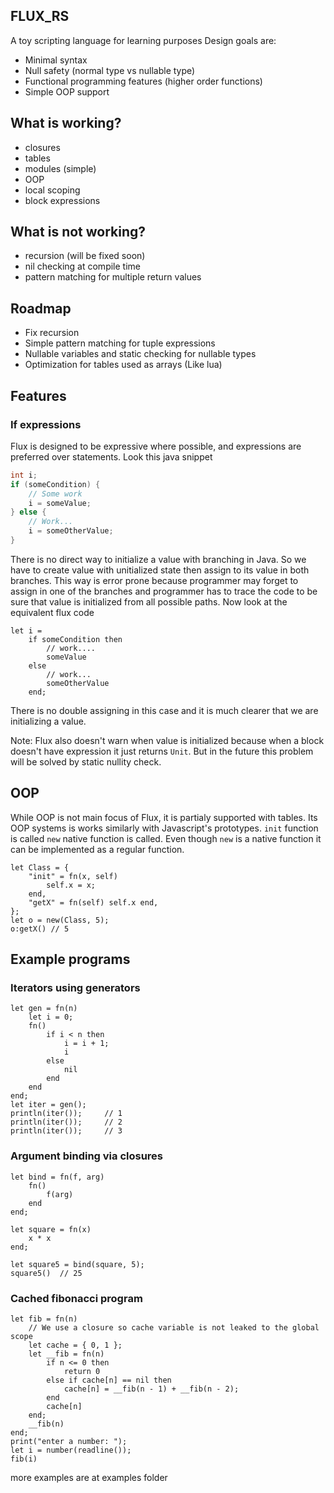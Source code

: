 ## FLUX_RS
A toy scripting language for learning purposes
Design goals are:
* Minimal syntax
* Null safety (normal type vs nullable type)
* Functional programming features (higher order functions)
* Simple OOP support

## What is working?
* closures
* tables
* modules (simple)
* OOP
* local scoping
* block expressions

## What is **not** working?
* recursion (will be fixed soon)
* nil checking at compile time
* pattern matching for multiple return values

## Roadmap
* Fix recursion
* Simple pattern matching for tuple expressions
* Nullable variables and static checking for nullable types
* Optimization for tables used as arrays (Like lua)

## Features
### If expressions
Flux is designed to be expressive where possible, and expressions are preferred over statements. Look this java snippet
```java
int i;
if (someCondition) {
    // Some work
    i = someValue;
} else {
    // Work...
    i = someOtherValue;
}
```
There is no direct way to initialize a value with branching in Java. So we have to create value with unitialized state then assign to its value in both branches. This way is error prone because programmer may forget to assign in one of the branches and programmer has to trace the code to be sure that value is initialized from all possible paths. Now look at the equivalent flux code
```
let i = 
    if someCondition then
        // work....
        someValue
    else 
        // work...
        someOtherValue
    end;
```
There is no double assigning in this case and it is much clearer that we are initializing a value.

Note: Flux also doesn't warn when value is initialized because when a block doesn't have expression it just returns `Unit`. But in the future this problem will be solved by static nullity check.

## OOP
While OOP is not main focus of Flux, it is partialy supported with tables. Its OOP systems is works similarly with Javascript's prototypes. `init` function is called `new` native function is called. Even though `new` is a native function it can be implemented as a regular function.
```
let Class = {
    "init" = fn(x, self)
        self.x = x;
    end,
    "getX" = fn(self) self.x end,
};
let o = new(Class, 5);
o:getX() // 5
```

## Example programs
### Iterators using generators
```
let gen = fn(n)
    let i = 0;
    fn()
        if i < n then
            i = i + 1;
            i
        else
            nil
        end
    end
end;
let iter = gen();
println(iter());     // 1
println(iter());     // 2
println(iter());     // 3
```
### Argument binding via closures
```
let bind = fn(f, arg) 
    fn()
        f(arg)
    end
end;

let square = fn(x)
    x * x
end;

let square5 = bind(square, 5);
square5()  // 25
```
### Cached fibonacci program
```
let fib = fn(n) 
    // We use a closure so cache variable is not leaked to the global scope
    let cache = { 0, 1 };
    let __fib = fn(n)
        if n <= 0 then
            return 0
        else if cache[n] == nil then
            cache[n] = __fib(n - 1) + __fib(n - 2);
        end
        cache[n]
    end;
    __fib(n)
end;
print("enter a number: ");
let i = number(readline());
fib(i)
```

more examples are at examples folder